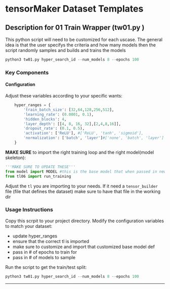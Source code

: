 # tensorMaker Dataset  Templates

## Description for 01 Train Wrapper (tw01.py )

This python script will need to be customized for each uscase.
The general idea is that the user specifys the criteria and how many models then the script randomly samples and builds and trains the models 

```python
python3 tw01.py hyper_search_id --num_models 8 --epochs 100
````
### Key Components

#### Configuration

Adjust these variables according to your specific wants:

```python
    hyper_ranges = {
        'train_batch_size': [32,64,128,256,512],
        'learning_rate': (0.0001, 0.1),
        'hidden_blocks': 4,
        'layer_depth': [[4, 8, 16, 32],[2,4,8,16]],
        'dropout_rate': (0.1, 0.5),
        'activation': ['ReLU'], #['ReLU', 'tanh', 'sigmoid'],
        'normalization': ['batch', 'layer']#['none', 'batch', 'layer']
    }
```

**MAKE SURE** to import the right training loop and the right model(model skeleton):

```python
'''MAKE SURE TO UPDATE THESE'''
from model import MODEL #this is the base model that when passed in new hyper params will create new models
from tl06 import run_training
```

Adjust the ``tl`` you are importing to your needs. If it need a ```tensor_builder``` file (file that defines the dataset) make sure to have that file in the working dir


### Usage Instructions

Copy this scrpit to your project directory.
Modify the configuration variables to match your dataset:

- update hyper_ranges
- ensure that the correct tl is imported
- make sure to customize and import that customized base model def
- pass in # of epochs to train for
- pass in # of models to sample 


Run the script to get the train/test split:
```python
python3 tw01.py hyper_search_id --num_models 8 --epochs 100
````


---

